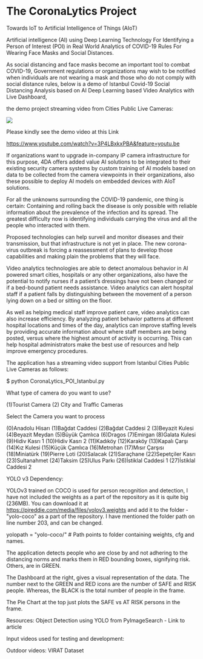 # The CoronaLytics Project
Towards IoT to Artificial Intelligence of Things (AIoT) 

Artificial intelligence (AI) using Deep Learning Technology For Identifying a Person of Interest (POI) in Real World Analytics of COVID-19 Rules For Wearing Face Masks and Social Distances.

As social distancing and face masks become an important tool to combat COVID-19, Government regulations or organizations may wish to be notified when individuals are not wearing a mask and those who do not comply with social distance rules, below is a demo of Istanbul Covid-19 Social Distancing Analysis based on AI Deep Learning based Video Analytics with Live Dashboard,

the demo project streaming video from Cities Public Live Cameras:

[![](http://img.youtube.com/vi/3P4LBxkxPBA/0.jpg)](http://www.youtube.com/watch?v=3P4LBxkxPBA "The CoronaLytics, Istanbul Covid-19 Social Distancing Analysis based on AI based Video Analytics")

Please kindly see the demo video at this Link

https://www.youtube.com/watch?v=3P4LBxkxPBA&feature=youtu.be

If organizations want to upgrade in-company IP camera infrastructure for this purpose, 4DA offers added value AI solutions to be integrated to their existing security camera systems by custom training of AI models based on data to be collected from the camera viewpoints in their organizations, also these possible to deploy AI models on embedded devices with AIoT solutions.

For all the unknowns surrounding the COVID-19 pandemic, one thing is certain: Containing and rolling back the disease is only possible with reliable information about the prevalence of the infection and its spread. The greatest difficulty now is identifying individuals carrying the virus and all the people who interacted with them.

Proposed technologies can help surveil and monitor diseases and their transmission, but that infrastructure is not yet in place. The new corona-virus outbreak is forcing a reassessment of plans to develop those capabilities and making plain the problems that they will face.

Video analytics technologies are able to detect anomalous behavior in AI powered smart cities, hospitals or any other organizations, also have the potential to notify nurses if a patient’s dressings have not been changed or if a bed-bound patient needs assistance. Video analytics can alert hospital staff if a patient falls by distinguishing between the movement of a person lying down on a bed or sitting on the floor.

As well as helping medical staff improve patient care, video analytics can also increase efficiency. By analyzing patient behavior patterns at different hospital locations and times of the day, analytics can improve staffing levels by providing accurate information about where staff members are being posted, versus where the highest amount of activity is occurring. This can help hospital administrators make the best use of resources and help improve emergency procedures.

The application has a streaming video support from Istanbul Cities Public Live Cameras as follows:

$ python CoronaLytics_POI_Istanbul.py

What type of camera do you want to use?

 (1)Tourist Camera
 (2) City and Traffic Cameras
 
Select the Camera you want to process

(0)Anadolu Hisarı
(1)Bağdat Caddesi 
(2)Bağdat Caddesi 2 
(3)Beyazit Kulesi
(4)Beyazit Meydan 
(5)Büyük Çamlıca 
(6)Dragos
(7)Emirgan 
(8)Galata Kulesi
(9)Hidiv Kasrı 1 
(10)Hidiv Kasrı 2 
(11)Kadıköy 
(12)Karaköy 
(13)Kapalı Çarşı 
(14)Kız Kulesi 
(15)Küçük Çamlıca
(16)Metrohan 
(17)Mısır Çarşısı 
(18)Miniatürk 
(19)Pierre Loti 
(20)Salacak 
(21)Saraçhane 
(22)Sepetçiler Kasrı 
(23)Sultanahmet 
(24)Taksim 
(25)Ulus Parkı 
(26)İstiklal Caddesi 1
(27)İstiklal Caddesi 2

YOLO v3 Dependency:

YOLOv3 trained on COCO is used for person recognition and detection, I have not included the weights as a part of the repository as it is quite big (236MB). You can download it at https://pjreddie.com/media/files/yolov3.weights and add it to the folder - "yolo-coco" as a part of the repository. I have mentioned the folder path on line number 203, and can be changed.

yolopath = "yolo-coco/" # Path points to folder containing weights, cfg and names.

The application detects people who are close by and not adhering to the distancing norms and marks them in RED bounding boxes, signifying risk. Others, are in GREEN.

The Dashboard at the right, gives a visual representation of the data. The number next to the GREEN and RED icons are the number of SAFE and RISK people. Whereas, the BLACK is the total number of people in the frame.

The Pie Chart at the top just plots the SAFE vs AT RISK persons in the frame.

Resources:
Object Detection using YOLO from PyImageSearch - Link to article

Input videos used for testing and development:

Outdoor videos: VIRAT Dataset
